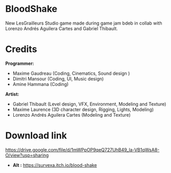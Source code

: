 # BloodShake

New LesGrailleurs Studio game made during game jam bdeb in collab with Lorenzo Andrés Aguilera Cartes and Gabriel Thibault.

# Credits 
**Programmer:**
- Maxime Gaudreau (Coding, Cinematics, Sound design )
- Dimitri Mansour (Coding, UI, Music design)
- Amine Hammana (Coding)

**Artist:**
- Gabriel Thibault (Level design, VFX, Environment, Modeling and Texture)
- Maxime Laurence (3D character design, Rigging, Lights, Modeling)
- Lorenzo Andrés Aguilera Cartes (Modeling and Texture)

# Download link
https://drive.google.com/file/d/1mWPpOP9qeQ727UhB49_la-VB1qWsA8-O/view?usp=sharing

- **Alt :** https://survexa.itch.io/blood-shake
